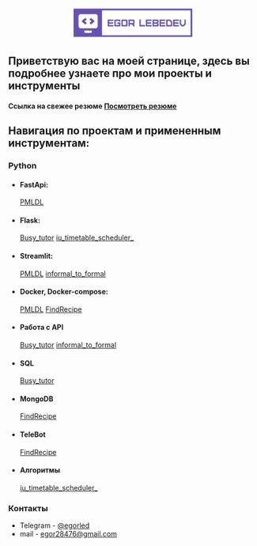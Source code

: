 <p align="center">

  <img width="50%" src="https://github.com/EgorLeb/EgorLeb/blob/main/EL.png">

</p>

## Приветствую вас на моей странице, здесь вы подробнее узнаете про мои проекты и инструменты
#### Ссылка на свежее резюме [Посмотреть резюме](https://github.com/EgorLeb/Resume/blob/main/%D0%9B%D0%B5%D0%B1%D0%B5%D0%B4%D0%B5%D0%B2%20%D0%A0%D0%B5%D0%B7%D1%8E%D0%BC%D0%B5%20v2.0.pdf)

## Навигация по проектам и примененным инструментам: 

### Python
* #### FastApi: 
  [PMLDL](https://github.com/EgorLeb/PMLDL)
* #### Flask:
  [Busy_tutor](https://github.com/EgorLeb/Busy_tutor/tree/backend)
  [iu_timetable_scheduler_](https://github.com/EgorLeb/iu_timetable_scheduler_/tree/main)
* #### Streamlit: 
  [PMLDL](https://github.com/EgorLeb/PMLDL)
  [informal_to_formal](https://github.com/EgorLeb/informal_to_formal)
* #### Docker, Docker-compose: 
  [PMLDL](https://github.com/EgorLeb/PMLDL)
  [FindRecipe](https://github.com/IU-Capstone-Project-2024/FindRecipe/tree/main)
* #### Работа с API
  [Busy_tutor](https://github.com/EgorLeb/Busy_tutor/tree/backend)
  [informal_to_formal](https://github.com/EgorLeb/informal_to_formal)
* #### SQL
  [Busy_tutor](https://github.com/EgorLeb/Busy_tutor/tree/backend)
* #### MongoDB
  [FindRecipe](https://github.com/IU-Capstone-Project-2024/FindRecipe/tree/main)
* #### TeleBot
  [FindRecipe](https://github.com/IU-Capstone-Project-2024/FindRecipe/tree/main)
* #### Алгоритмы
  [iu_timetable_scheduler_](https://github.com/EgorLeb/iu_timetable_scheduler_/tree/main)
  
### Контакты
* Telegram - [@egorled](https://t.me/Egorled)
* mail - egor28476@gmail.com
